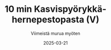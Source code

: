 ---
title: "10 min Kasvispyörykkä-hernepestopasta (V)"
image: "https://vegaanibotti.lauravuo.me/2025/03/2025-03-21_small.png"
date: 2025-03-21
receipt_url: "https://viimeistamuruamyoten.com/arjen-pelastaja-kasvispyorykka-hernepestopasta-vegaani/"
author: "Viimeistä murua myöten"
---